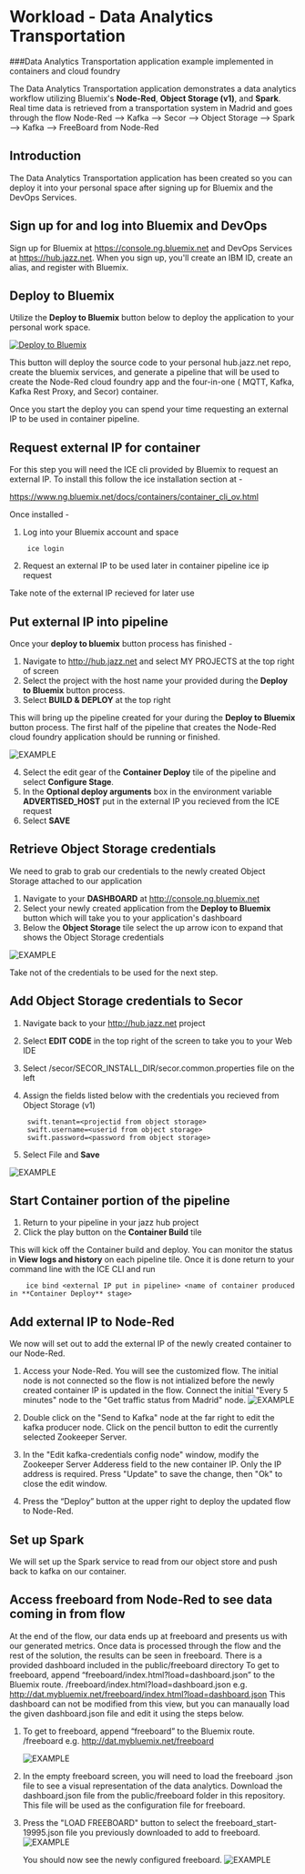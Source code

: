 # Workload - Data Analytics Transportation 


###Data Analytics Transportation application example implemented in containers and cloud foundry


The Data Analytics Transportation application demonstrates
a data analytics workflow utilizing Bluemix's **Node-Red**, **Object Storage (v1)**, and **Spark**. Real time data is retrieved from a transportation
system in Madrid and goes through the flow Node-Red --> Kafka --> Secor --> Object Storage --> Spark --> Kafka --> FreeBoard from Node-Red

## Introduction

The Data Analytics Transportation application has been created so you can deploy it into your personal space
after signing up for Bluemix and the DevOps Services. 

## Sign up for and log into Bluemix and DevOps

Sign up for Bluemix at https://console.ng.bluemix.net and DevOps Services at https://hub.jazz.net.
When you sign up, you'll create an IBM ID, create an alias, and register with Bluemix.

## Deploy to Bluemix

Utilize the **Deploy to Bluemix** button below to deploy the application to your personal work space.

[![Deploy to Bluemix](https://bluemix.net/deploy/button.png)](https://bluemix.net/deploy?repository=https://hub.jazz.net/git/wprichar/data-analytics-transportation)

This button will deploy the source code to your personal hub.jazz.net repo, create the bluemix services, and generate a pipeline that will be used to create the 
Node-Red cloud foundry app and the four-in-one ( MQTT, Kafka, Kafka Rest Proxy, and Secor) container.

Once you start the deploy you can spend your time requesting an external IP to be used in container pipeline.

## Request external IP for container

For this step you will need the ICE cli provided by Bluemix to request an external IP. To install this follow the ice installation section at - 

https://www.ng.bluemix.net/docs/containers/container_cli_ov.html

Once installed -

1. Log into your Bluemix account and space 

		ice login
2. Request an external IP to be used later in container pipeline
		ice ip request
		
Take note of the external IP recieved for later use


## Put external IP into pipeline

Once your **deploy to bluemix** button process has finished - 

1. Navigate to http://hub.jazz.net and select MY PROJECTS at the top right of screen
2. Select the project with the host name your provided during the **Deploy to Bluemix** button process.
3. Select **BUILD & DEPLOY** at the top right

This will bring up the pipeline created for your during the **Deploy to Bluemix** button process. The first half of the pipeline that creates the Node-Red
cloud foundry application should be running or finished.

 
![EXAMPLE](images/pipelinestatus2.jpg)

4. Select the edit gear of the **Container Deploy** tile of the pipeline and select **Configure Stage**.
5. In the **Optional deploy arguments** box in the environment variable **ADVERTISED_HOST** put in the external IP you recieved from the ICE request
6. Select **SAVE**


## Retrieve Object Storage credentials

We need to grab to grab our credentials to the newly created Object Storage attached to our application


1. Navigate to your **DASHBOARD** at http://console.ng.bluemix.net
2. Select your newly created application from the **Deploy to Bluemix** button which will take you to your application's dashboard
2. Below the **Object Storage** tile select the up arrow icon to expand that shows the Object Storage credentials


![EXAMPLE](images/uparrow.jpg) 


Take not of the credentials to be used for the next step.


## Add Object Storage credentials to Secor

1. Navigate back to your http://hub.jazz.net project
2. Select **EDIT CODE** in the top right of the screen to take you to your Web IDE
3. Select /secor/SECOR_INSTALL_DIR/secor.common.properties file on the left
4. Assign the fields listed below with the credentials you recieved from Object Storage (v1)

		swift.tenant=<projectid from object storage>
		swift.username=<userid from object storage>
		swift.password=<password from object storage>
5. Select File and **Save**

![EXAMPLE](images/secorcredentials.jpg)

## Start Container portion of the pipeline

1. Return to your pipeline in your jazz hub project
2. Click the play button on the **Container Build** tile

This will kick off the Container build and deploy. You can monitor the status in **View logs and history** on each pipeline tile. Once it is done return to your command line with the ICE CLI and run

		ice bind <external IP put in pipeline> <name of container produced in **Container Deploy** stage>
		

## Add external IP to Node-Red

We now will set out to add the external IP of the newly created container to our Node-Red.

1. Access your Node-Red. You will see the customized flow. The initial node is not connected so the flow is not intialized before the newly created container IP is updated in the flow.
Connect the initial "Every 5 minutes" node to the "Get traffic status from Madrid" node.
![EXAMPLE](images/connect_start_node.png)

2. Double click on the "Send to Kafka" node at the far right to edit the kafka producer node. Click on the pencil button to edit the currently selected Zookeeper Server.

3. In the "Edit kafka-credentials config node" window, modify the Zookeeper Server Adderess field to the new container IP. Only the IP address is required. Press "Update" to save the change, then "Ok" to close the edit window.

4. Press the “Deploy” button at the upper right to deploy the updated flow to Node-Red.



## Set up Spark

We will set up the Spark service to read from our object store and push back to kafka on our container.


## Access freeboard from Node-Red to see data coming in from flow

At the end of the flow, our data ends up at freeboard and presents us with our generated metrics.
Once data is processed through the flow and the rest of the solution, the results can be seen in freeboard. There is a provided dashboard included in the public/freeboard directory To get to freeboard, append “freeboard/index.html?load=dashboard.json” to the Bluemix route. <route>/freeboard/index.html?load=dashboard.json
e.g. http://dat.mybluemix.net/freeboard/index.html?load=dashboard.json
This dashboard can not be modified from this view, but you can manaually load the given dashboard.json file and edit it using the steps below.

1. To get to freeboard, append “freeboard” to the Bluemix route. <route>/freeboard
e.g. http://dat.mybluemix.net/freeboard

	![EXAMPLE](images/bluemix_route.jpg)

2. In the empty freeboard screen, you will need to load the freeboard .json file to see a visual representation of the data analytics. Download the dashboard.json file from the public/freeboard folder in this repository. This file will be used as the configuration file for freeboard.

3. Press the "LOAD FREEBOARD" button to select the freeboard_start-19995.json file you previously downloaded to add to freeboard.
![EXAMPLE](images/blank_freeboard.jpg)

	You should now see the newly configured freeboard.
![EXAMPLE](images/loaded_freeboard.png)


